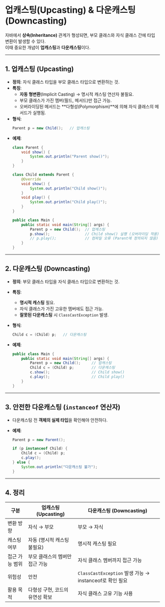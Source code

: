# 업캐스팅(Upcasting) & 다운캐스팅(Downcasting)

자바에서 **상속(Inheritance)** 관계가 형성되면, 부모 클래스와 자식 클래스 간에 타입 변환이 발생할 수 있다.  
이때 중요한 개념이 **업캐스팅**과 **다운캐스팅**이다.

---

## 1. 업캐스팅 (Upcasting)

- **정의**: 자식 클래스 타입을 부모 클래스 타입으로 변환하는 것.
- **특징**:
  - **자동 형변환**(Implicit Casting) → 명시적 캐스팅 연산자 불필요.
  - 부모 클래스가 가진 멤버(필드, 메서드)만 접근 가능.
  - 오버라이딩된 메서드는 **다형성(Polymorphism)**에 의해 자식 클래스의 메서드가 실행됨.
- **형식**:
  ```java
  Parent p = new Child();   // 업캐스팅

* **예제**:

  ```java
  class Parent {
      void show() {
          System.out.println("Parent show()");
      }
  }

  class Child extends Parent {
      @Override
      void show() {
          System.out.println("Child show()");
      }
      void play() {
          System.out.println("Child play()");
      }
  }

  public class Main {
      public static void main(String[] args) {
          Parent p = new Child();  // 업캐스팅
          p.show();                // Child show() 실행 (오버라이딩 적용)
          // p.play();             // 컴파일 오류 (Parent에 정의되지 않음)
      }
  }
  ```

---

## 2. 다운캐스팅 (Downcasting)

* **정의**: 부모 클래스 타입을 자식 클래스 타입으로 변환하는 것.
* **특징**:

    * **명시적 캐스팅** 필요.
    * 자식 클래스가 가진 고유한 멤버에도 접근 가능.
    * **잘못된 다운캐스팅** 시 `ClassCastException` 발생.
* **형식**:

  ```java
  Child c = (Child) p;   // 다운캐스팅
  ```
* **예제**:

  ```java
  public class Main {
      public static void main(String[] args) {
          Parent p = new Child();     // 업캐스팅
          Child c = (Child) p;        // 다운캐스팅
          c.show();                   // Child show()
          c.play();                   // Child play()
      }
  }
  ```

---

## 3. 안전한 다운캐스팅 (`instanceof` 연산자)

* 다운캐스팅 전 **객체의 실제 타입**을 확인해야 안전하다.
* **예제**:

  ```java
  Parent p = new Parent();

  if (p instanceof Child) {
      Child c = (Child) p;
      c.play();
  } else {
      System.out.println("다운캐스팅 불가");
  }
  ```

---

## 4. 정리

| 구분       | 업캐스팅 (Upcasting)   | 다운캐스팅 (Downcasting)                            |
| -------- | ------------------ | ---------------------------------------------- |
| 변환 방향    | 자식 → 부모            | 부모 → 자식                                        |
| 캐스팅 여부   | 자동 (명시적 캐스팅 불필요)   | 명시적 캐스팅 필요                                     |
| 접근 가능 범위 | 부모 클래스의 멤버만 접근 가능  | 자식 클래스 멤버까지 접근 가능                              |
| 위험성      | 안전                 | `ClassCastException` 발생 가능 → instanceof로 확인 필요 |
| 활용 목적    | 다형성 구현, 코드의 유연성 확보 | 자식 클래스 고유 기능 사용                                |

